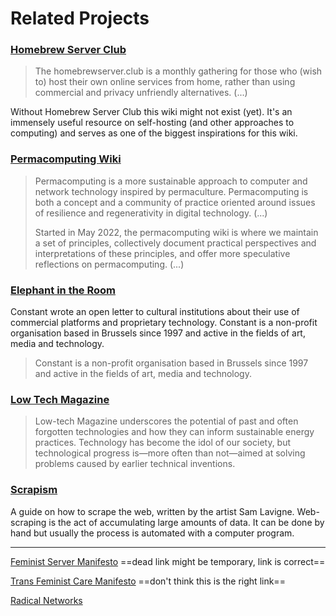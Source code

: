 # Related Projects

### [Homebrew Server Club](https://homebrewserver.club)

> The homebrewserver.club is a monthly gathering for those who (wish to) host their own online services from home, rather than using commercial and privacy unfriendly alternatives. (...)

Without Homebrew Server Club this wiki might not exist (yet). It's an immensely useful resource on self-hosting (and other approaches to computing) and serves as one of the biggest inspirations for this wiki. 


### [Permacomputing Wiki](https://permacomputing.net)

> Permacomputing is a more sustainable approach to computer and network technology inspired by permaculture. Permacomputing is both a concept and a community of practice oriented around issues of resilience and regenerativity in digital technology. (...)
> 
> Started in May 2022, the permacomputing wiki is where we maintain a set of principles, collectively document practical perspectives and interpretations of these principles, and offer more speculative reflections on permacomputing. (...)


### [Elephant in the Room](https://constantvzw.org/wefts/elephant.en.html)

Constant wrote an open letter to cultural institutions about their use of commercial platforms and proprietary technology. Constant is a non-profit organisation based in Brussels since 1997 and active in the fields of art, media and technology.

> Constant is a non-profit organisation based in Brussels since 1997 and active in the fields of art, media and technology.


### [Low Tech Magazine](https://solar.lowtechmagazine.com/)

> Low-tech Magazine underscores the potential of past and often forgotten technologies and how they can inform sustainable energy practices. Technology has become the idol of our society, but technological progress is—more often than not—aimed at solving problems caused by earlier technical inventions.


### [Scrapism](https://scrapism.lav.io/)

A guide on how to scrape the web, written by the artist Sam Lavigne. Web-scraping is the act of accumulating large amounts of data. It can be done by hand but usually the process is automated with a computer program.

---

[Feminist Server Manifesto](https://areyoubeingserved.constantvzw.org/Summit_afterlife.xhtml)
	==dead link might be temporary, link is correct==
	
[Trans Feminist Care Manifesto](https://www.transcareplus.org/transfeminist-care-manifesto)
	==don't think this is the right link==
	
[Radical Networks](https://radicalnetworks.org/)
